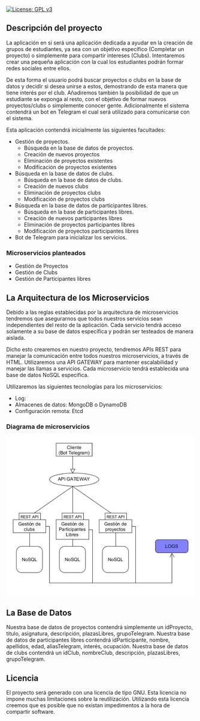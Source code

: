 [![License: GPL v3](https://img.shields.io/badge/License-GPLv3-blue.svg)](https://www.gnu.org/licenses/gpl-3.0)

## Descripción del proyecto

La aplicación en si será una aplicación dedicada a ayudar en la creación de grupos de estudiantes, ya sea con un objetivo específico (Completar un proyecto) o simplemente para compartir intereses (Clubs). Intentaremos crear una pequeña aplicación con la cual los estudiantes podrán formar redes sociales entre ellos.

De esta forma el usuario podrá buscar proyectos o clubs en la base de datos y decidir si desea unirse a estos, demostrando de esta manera que tiene interés por el club. Añadiremos también la posibilidad de que un estudiante se exponga al resto, con el objetivo de formar nuevos proyectos/clubs o simplemente conocer gente. Adicionalmente el sistema contendrá un bot en Telegram el cual será utilizado para comunicarse con el sistema.

Esta aplicación contendrá inicialmente las siguientes facultades:
 * Gestión de proyectos. 
    * Búsqueda en la base de datos de proyectos.
    * Creación de nuevos proyectos
    * Eliminación de proyectos existentes
    * Modificación de proyectos existentes
 * Búsqueda en la base de datos de clubs.
    * Búsqueda en la base de datos de clubs.
    * Creación de nuevos clubs
    * Eliminación de proyectos clubs
    * Modificación de proyectos clubs
 * Búsqueda en la base de datos de participantes libres.
    * Búsqueda en la base de participantes libres.
    * Creación de nuevos participantes libres
    * Eliminación de proyectos participantes libres
    * Modificación de proyectos participantes libres
 * Bot de Telegram para inicializar los servicios.

### Microservicios planteados

 * Gestión de Proyectos
 * Gestión de Clubs
 * Gestión de Participantes libres

## La Arquitectura de los Microservicios

Debido a las reglas establecidas por la arquitectura de microservicios tendremos que asegurarnos que todos nuestros servicios sean independientes del resto de la aplicación. Cada servicio tendrá acceso solamente a su base de datos específica y podrán ser testeados de manera aislada. 

Dicho esto crearemos en nuestro proyecto, tendremos APIs REST para manejar la comunicación entre todos nuestros microservicios, a través de HTML. Utilizaremos una API GATEWAY para mantener escalabilidad y manejar las llamas a servicios. Cada microservicio tendrá establecida una base de datos NoSQL especifica.

Utilizaremos las siguientes tecnologías para los microservicios:
 * Log:
 * Almacenes de datos: MongoDB o DynamoDB
 * Configuración remota: Etcd
 
### Diagrama de microservicios 

![Microservicios]( https://raw.githubusercontent.com/OscarRubioGarcia/CCProyecto/master/docs/Representacion-microservicios-V0.4.jpg )

## La Base de Datos

Nuestra base de datos de proyectos contendrá simplemente un idProyecto, titulo, asignatura, descripción, plazasLibres, grupoTelegram.
Nuestra base de datos de participantes libres contendrá idParticipante, nombre, apellidos, edad, aliasTelegram, interés, ocupación.
Nuestra base de datos de clubs contendrá un idClub, nombreClub, descripción, plazasLibres, grupoTelegram.


## Licencia

El proyecto será generado con una licencia de tipo GNU. Esta licencia no impone muchas limitaciones sobre la reutilización. Utilizando esta licencia creemos que es posible que no existan impedimentos a la hora de compartir software.

